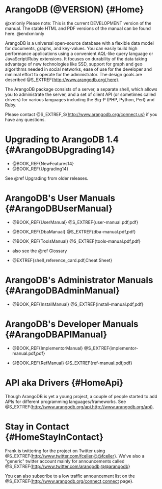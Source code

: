 ArangoDB (@VERSION) {#Home}
===========================

@xmlonly
Please note: This is the current DEVELOPMENT version of the manual.  The stable
HTML and PDF versions of the manual can be found 
<ulink url="http://www.arangodb.org/manuals">here</ulink>.
@endxmlonly

ArangoDB is a universal open-source database with a flexible data model for
documents, graphs, and key-values. You can easily build high performance
applications using a convenient AQL-like query language or JavaScript/Ruby
extensions.  It focuses on durability of the data taking advantage of new
technologies like SSD, support for graph and geo algorithms needed in social
networks, ease of use for the developer and minimal effort to operate for the
administrator. The design goals are described @S_EXTREF{http://www.arangodb.org/,here}.

The ArangoDB package consists of a server, a separate shell, which allows you to
administrate the server, and a set of client API (or sometimes called drivers)
for various languages including the Big-P (PHP, Python, Perl) and Ruby.

Please contact @S_EXTREF_S{http://www.arangodb.org/connect,us} if you have any
questions.

Upgrading to ArangoDB 1.4 {#ArangoDBUpgrading14}
================================================

- @BOOK_REF{NewFeatures14}
- @BOOK_REF{Upgrading14}

See @ref Upgrading from older releases.

ArangoDB's User Manuals {#ArangoDBUserManual}
=============================================

- @BOOK_REF{UserManual} @S_EXTREF{user-manual.pdf,pdf}

- @BOOK_REF{DbaManual} @S_EXTREF{dba-manual.pdf,pdf}

- @BOOK_REF{ToolsManual} @S_EXTREF{tools-manual.pdf,pdf}

- also see the @ref Glossary

- @EXTREF{shell_reference_card.pdf,Cheat Sheet} 

ArangoDB's Administrator Manuals {#ArangoDBAdminManual}
=======================================================

- @BOOK_REF{InstallManual} @S_EXTREF{install-manual.pdf,pdf}

ArangoDB's Developer Manuals {#ArangoDBAPIManual}
=================================================

- @BOOK_REF{ImplementorManual} @S_EXTREF{implementor-manual.pdf,pdf}

- @BOOK_REF{RefManual} @S_EXTREF{ref-manual.pdf,pdf}

API aka Drivers {#HomeApi}
==========================

Though ArangoDB is yet a young project, a couple of people started to
add APIs for different programming languages/frameworks. See
@S_EXTREF{http://www.arangodb.org/api,http://www.arangodb.org/api}.

Stay in Contact {#HomeStayInContact}
====================================

Frank is twittering for the project on Twitter using
@S_EXTREF{http://www.twitter.com/fceller,@@fceller}. We've also a
"generic" twitter account mainly for announcements called
@S_EXTREF{http://www.twitter.com/arangodb,@@arangodb}

You can also subscribe to a low traffic announcement list on the
@S_EXTREF{http://www.arangodb.org/connect,connect page}.
